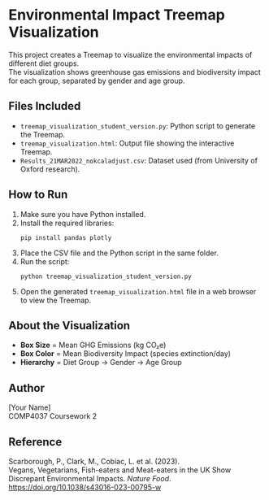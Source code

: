 
# Environmental Impact Treemap Visualization

This project creates a Treemap to visualize the environmental impacts of different diet groups.  
The visualization shows greenhouse gas emissions and biodiversity impact for each group, separated by gender and age group.

## Files Included
- `treemap_visualization_student_version.py`: Python script to generate the Treemap.
- `treemap_visualization.html`: Output file showing the interactive Treemap.
- `Results_21MAR2022_nokcaladjust.csv`: Dataset used (from University of Oxford research).

## How to Run
1. Make sure you have Python installed.
2. Install the required libraries:
   ```
   pip install pandas plotly
   ```
3. Place the CSV file and the Python script in the same folder.
4. Run the script:
   ```
   python treemap_visualization_student_version.py
   ```
5. Open the generated `treemap_visualization.html` file in a web browser to view the Treemap.

## About the Visualization
- **Box Size** = Mean GHG Emissions (kg CO₂e)
- **Box Color** = Mean Biodiversity Impact (species extinction/day)
- **Hierarchy** = Diet Group → Gender → Age Group

## Author
[Your Name]  
COMP4037 Coursework 2

## Reference
Scarborough, P., Clark, M., Cobiac, L. et al. (2023).  
Vegans, Vegetarians, Fish-eaters and Meat-eaters in the UK Show Discrepant Environmental Impacts. *Nature Food*. https://doi.org/10.1038/s43016-023-00795-w
